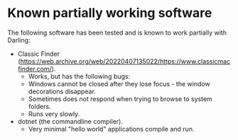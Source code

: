 # Known partially working software
The following software has been tested and is known to work partially with Darling:

- Classic Finder (https://web.archive.org/web/20220407135022/https://www.classicmacfinder.com/).
  - Works, but has the following bugs:
  - Windows cannot be closed after they lose focus - the window decorations disappear.
  - Sometimes does not respond when trying to browse to system folders.
  - Runs very slowly.
- dotnet (the commandline compiler).
  - Very minimal "hello world" applications compile and run.
